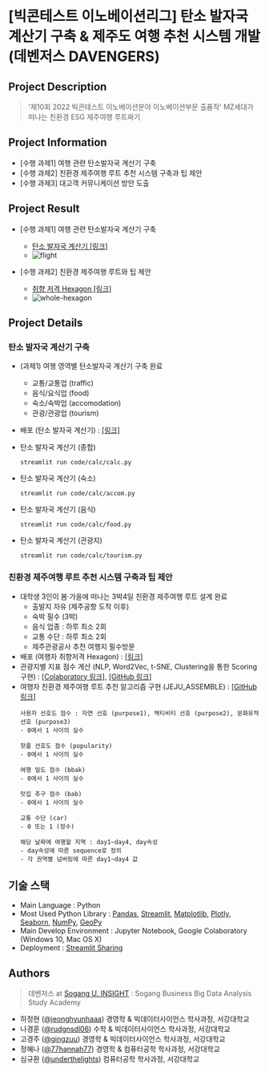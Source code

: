 ﻿# [빅콘테스트 이노베이션리그] 탄소 발자국 계산기 구축 & 제주도 여행 추천 시스템 개발 (데벤저스 DAVENGERS)

## Project Description
> '제10회 2022 빅콘테스트 이노베이션분야 이노베이션부문 출품작' MZ세대가 떠나는 친환경 ESG 제주여행 루트짜기


## Project Information
- [수행 과제1] 여행 관련 탄소발자국 계산기 구축
- [수행 과제2] 친환경 제주여행 루트 추천 시스템 구축과 팁 제안
- [수행 과제3] 대고객 커뮤니케이션 방안 도출

## Project Result
- [수행 과제1] 여행 관련 탄소발자국 계산기 구축
    - [탄소 발자국 계산기 [링크]](https://underthelights-davengers-codecalccalc-8i6c7h.streamlitapp.com/)
    - ![flight](https://user-images.githubusercontent.com/46957634/195742249-86ae2aae-00c5-4f95-a50d-91c838538663.gif)

- [수행 과제2] 친환경 제주여행 루트와 팁 제안
    - [취향 저격 Hexagon [링크]](https://underthelights-recommend-tour-input-recommend-input-k4wcm6.streamlitapp.com/)
    - ![whole-hexagon](https://user-images.githubusercontent.com/46957634/195742267-78b2e5c1-abc3-45ff-8b59-4b2d77c97429.gif)

## Project Details
### 탄소 발자국 계산기 구축
- (과제1) 여행 영역별 탄소발자국 계산기 구축 완료
    - 교통/교통업 (traffic)
    - 음식/요식업 (food)
    - 숙소/숙박업 (accomodation)
    - 관광/관광업 (tourism)
- 배포 (탄소 발자국 계산기) : [[링크]](https://underthelights-davengers-codecalccalc-8i6c7h.streamlitapp.com)

- 탄소 발자국 계산기 (종합)
    ```
    streamlit run code/calc/calc.py
    ```
- 탄소 발자국 계산기 (숙소)
    ```
    streamlit run code/calc/accom.py
    ```
- 탄소 발자국 계산기 (음식)
    ```
    streamlit run code/calc/food.py
    ```
- 탄소 발자국 계산기 (관광지)
    ```
    streamlit run code/calc/tourism.py
    ```

### 친환경 제주여행 루트 추천 시스템 구축과 팁 제안
- 대학생 3인이 봄·가을에 떠나는 3박4일 친환경 제주여행 루트 설계 완료
    - 출발지 자유 (제주공항 도착 이후)
    - 숙박 필수 (3박)
    - 음식 업종 : 하루 최소 2회
    - 교통 수단 : 하루 최소 2회
    - 제주관광공사 추천 여행지 필수방문
- 배포 (여행자 취향저격 Hexagon) : [[링크]](https://underthelights-recommend-tour-input-recommend-input-k4wcm6.streamlitapp.com)
- 관광지별 지표 점수 계산 (NLP, Word2Vec, t-SNE, Clustering을 통한 Scoring 구현) : [[Colaboratory 링크]](https://colab.research.google.com/drive/1nz9uJD4KzHHdwAb8Lu0sHDP89Q2ofyvz?usp=sharing), [[GitHub 링크]](https://github.com/underthelights/DAVENGERS/blob/main/관광지별_지표_점수_계산.ipynb)
- 여행자 친환경 제주여행 루트 추천 알고리즘 구현 (JEJU_ASSEMBLE) : [[GitHub 링크]](https://github.com/underthelights/DAVENGERS/blob/main/code/rec/jeju_assemble/JEJU_ASSEMBLE.ipynb)
    ``` 
    사용자 선호도 점수 : 자연 선호 (purpose1), 액티비티 선호 (purpose2), 문화유적 선호 (purpose3)
    - 0에서 1 사이의 실수

    핫플 선호도 점수 (popularity)
    - 0에서 1 사이의 실수

    여행 밀도 점수 (bbak)
    - 0에서 1 사이의 실수
    
    맛집 추구 점수 (bab)
    - 0에서 1 사이의 실수
    
    교통 수단 (car)
    - 0 또는 1 (정수)

    해당 날짜에 여행할 지역 : day1~day4, day속성
    - day속성에 따른 sequence로 정의
    - 각 권역별 넘버링에 따른 day1~day4 값
    ```

## 기술 스택
- Main Language : Python
- Most Used Python Library : [Pandas](https://pandas.pydata.org/), [Streamlit](https://streamlit.io), [Matplotlib](https://matplotlib.org/), [Plotly](https://plotly.com/python/), [Seaborn](https://seaborn.pydata.org/), [NumPy](https://numpy.org/), [GeoPy](https://geopy.readthedocs.io/en/stable/)
- Main Develop Environment : Jupyter Notebook, Google Colaboratory (Windows 10, Mac OS X)
- Deployment : [Streamlit Sharing](https://streamlit.io)


## Authors
> 데벤저스 at [Sogang U. INSIGHT](https://insightsg.notion.site/INSIGHT-Sogang-Univ-f5e18d99663c4f47a767dbe29d5ec170) : Sogang Business Big Data Analysis Study Academy

- 하정현 ([@jeonghyunhaaa](https://github.com/jeonghyunhaaa)) 경영학 & 빅데이터사이언스 학사과정, 서강대학교
- 나경훈 ([@rudgnsdl06](https://github.com/rudgnsdl06)) 수학 & 빅데이터사이언스 학사과정, 서강대학교
- 고경주 ([@gingzuu](https://github.com/gingzuu)) 경영학 & 빅데이터사이언스 학사과정, 서강대학교
- 정혜나 ([@77hannah77](https://github.com/77hannah77)) 경영학 & 컴퓨터공학 학사과정, 서강대학교
- 심규환 ([@underthelights](https://github.com/underthelights)) 컴퓨터공학 학사과정, 서강대학교